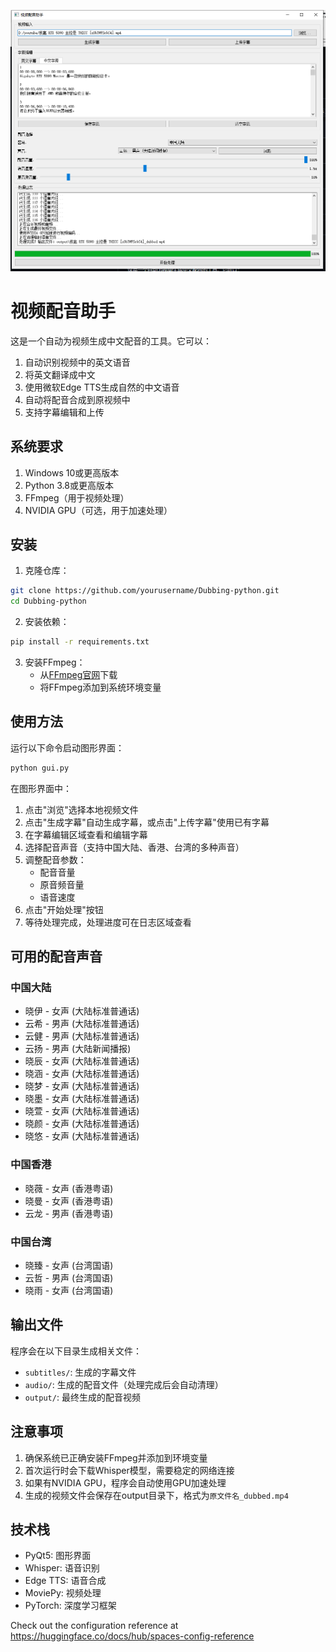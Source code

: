 ![界面](yl.png)
# 视频配音助手

这是一个自动为视频生成中文配音的工具。它可以：
1. 自动识别视频中的英文语音
2. 将英文翻译成中文
3. 使用微软Edge TTS生成自然的中文语音
4. 自动将配音合成到原视频中
5. 支持字幕编辑和上传

## 系统要求

1. Windows 10或更高版本
2. Python 3.8或更高版本
3. FFmpeg（用于视频处理）
4. NVIDIA GPU（可选，用于加速处理）

## 安装

1. 克隆仓库：
```bash
git clone https://github.com/yourusername/Dubbing-python.git
cd Dubbing-python
```

2. 安装依赖：
```bash
pip install -r requirements.txt
```

3. 安装FFmpeg：
   - 从[FFmpeg官网](https://ffmpeg.org/download.html)下载
   - 将FFmpeg添加到系统环境变量

## 使用方法

运行以下命令启动图形界面：
```bash
python gui.py
```

在图形界面中：
1. 点击"浏览"选择本地视频文件
2. 点击"生成字幕"自动生成字幕，或点击"上传字幕"使用已有字幕
3. 在字幕编辑区域查看和编辑字幕
4. 选择配音声音（支持中国大陆、香港、台湾的多种声音）
5. 调整配音参数：
   - 配音音量
   - 原音频音量
   - 语音速度
6. 点击"开始处理"按钮
7. 等待处理完成，处理进度可在日志区域查看

## 可用的配音声音

### 中国大陆
- 晓伊 - 女声 (大陆标准普通话)
- 云希 - 男声 (大陆标准普通话)
- 云健 - 男声 (大陆标准普通话)
- 云扬 - 男声 (大陆新闻播报)
- 晓辰 - 女声 (大陆标准普通话)
- 晓涵 - 女声 (大陆标准普通话)
- 晓梦 - 女声 (大陆标准普通话)
- 晓墨 - 女声 (大陆标准普通话)
- 晓萱 - 女声 (大陆标准普通话)
- 晓颜 - 女声 (大陆标准普通话)
- 晓悠 - 女声 (大陆标准普通话)

### 中国香港
- 晓薇 - 女声 (香港粤语)
- 晓曼 - 女声 (香港粤语)
- 云龙 - 男声 (香港粤语)

### 中国台湾
- 晓臻 - 女声 (台湾国语)
- 云哲 - 男声 (台湾国语)
- 晓雨 - 女声 (台湾国语)

## 输出文件

程序会在以下目录生成相关文件：
- `subtitles/`: 生成的字幕文件
- `audio/`: 生成的配音文件（处理完成后会自动清理）
- `output/`: 最终生成的配音视频

## 注意事项

1. 确保系统已正确安装FFmpeg并添加到环境变量
2. 首次运行时会下载Whisper模型，需要稳定的网络连接
3. 如果有NVIDIA GPU，程序会自动使用GPU加速处理
4. 生成的视频文件会保存在output目录下，格式为`原文件名_dubbed.mp4`

## 技术栈

- PyQt5: 图形界面
- Whisper: 语音识别
- Edge TTS: 语音合成
- MoviePy: 视频处理
- PyTorch: 深度学习框架

Check out the configuration reference at https://huggingface.co/docs/hub/spaces-config-reference 
